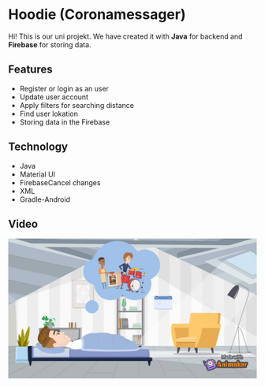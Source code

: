 # Hoodie (Coronamessager)

Hi! This is our uni projekt. We have created it with **Java** for backend and **Firebase** for storing data.
<br>

## Features

- Register or login as an user
- Update user account
- Apply filters for searching distance
- Find user lokation
- Storing data in the Firebase

## Technology

- Java
- Material UI
- FirebaseCancel changes
- XML
- Gradle-Android

## Video

<a href='https://youtu.be/bevE-gy4SuU' target='_blank'>
<img class='header-img' src='./docs/Hoodie-Film_Moment.jpg'/>
</a>
<br>

